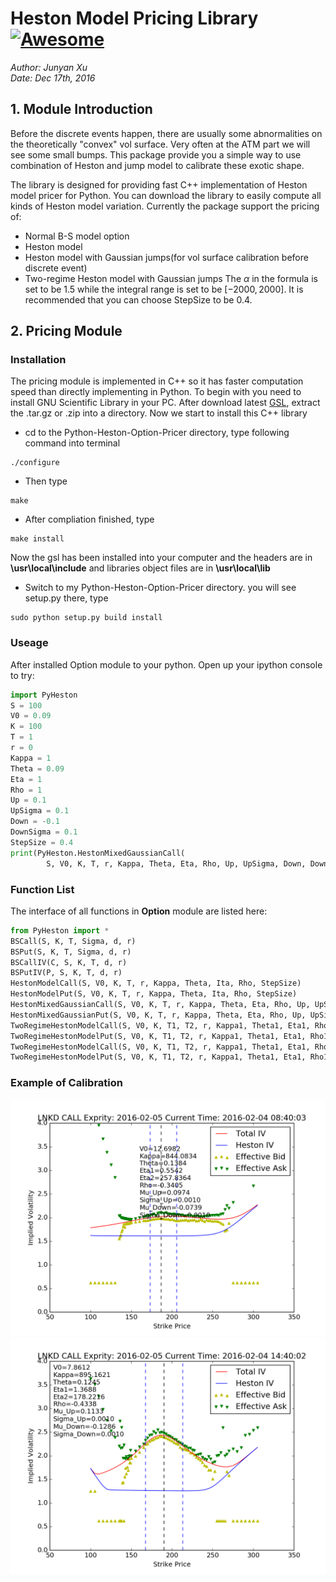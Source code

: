 
# Heston Model Pricing Library[![Awesome](https://cdn.rawgit.com/sindresorhus/awesome/d7305f38d29fed78fa85652e3a63e154dd8e8829/media/badge.svg)](https://github.com/sindresorhus/awesome)


_Author: Junyan Xu_  
_Date:   Dec 17th, 2016_  


## 1. Module Introduction

Before the discrete events happen, there are usually some abnormalities on the theoretically "convex" vol surface. Very often at the ATM part we will see some small bumps. This package provide you a simple way to use combination of Heston and jump model to calibrate these exotic shape. 

The library is designed for providing fast C++ implementation of Heston model pricer for Python. You can download the library to easily compute all kinds of Heston model variation. Currently the package support the pricing of:
* Normal B-S model option
* Heston model
* Heston model with Gaussian jumps(for vol surface calibration before discrete event)
* Two-regime Heston model with Gaussian jumps
The $\alpha$ in the formula is set to be 1.5 while the integral range is set to be $[-2000, 2000]$. It is recommended that you can choose StepSize to be 0.4.  

## 2. Pricing Module

### Installation
The pricing module is implemented in C++ so it has faster computation speed than directly implementing in Python. To begin with you need to install GNU Scientific Library in your PC. After download latest [GSL](http://ftp://ftp.gnu.org/gnu/gsl/), extract the .tar.gz or .zip into a directory. Now we start to install this C++ library

* cd to the Python-Heston-Option-Pricer directory, type following command into terminal
```
./configure
```

* Then type
```
make
```

* After compliation finished, type
```
make install
```
Now the gsl has been installed into your computer and the headers are in **\usr\local\include** and libraries object files are in **\usr\local\lib**

* Switch to my Python-Heston-Option-Pricer directory. you will see setup.py there, type
```
sudo python setup.py build install
```

### Useage

After installed Option module to your python. Open up your ipython console to try:
```python
import PyHeston
S = 100
V0 = 0.09
K = 100
T = 1
r = 0
Kappa = 1
Theta = 0.09
Eta = 1
Rho = 1
Up = 0.1
UpSigma = 0.1
Down = -0.1
DownSigma = 0.1
StepSize = 0.4
print(PyHeston.HestonMixedGaussianCall(
        S, V0, K, T, r, Kappa, Theta, Eta, Rho, Up, UpSigma, Down, DownSigma, StepSize))
```

### Function List

The interface of all functions in **Option** module are listed here:
```python
from PyHeston import *
BSCall(S, K, T, Sigma, d, r)
BSPut(S, K, T, Sigma, d, r)
BSCallIV(C, S, K, T, d, r)
BSPutIV(P, S, K, T, d, r)
HestonModelCall(S, V0, K, T, r, Kappa, Theta, Ita, Rho, StepSize)
HestonModelPut(S, V0, K, T, r, Kappa, Theta, Ita, Rho, StepSize)
HestonMixedGaussianCall(S, V0, K, T, r, Kappa, Theta, Eta, Rho, Up, UpSigma, Down, DownSigma, StepSize)
HestonMixedGaussianPut(S, V0, K, T, r, Kappa, Theta, Eta, Rho, Up, UpSigma, Down, DownSigma, StepSize)
TwoRegimeHestonModelCall(S, V0, K, T1, T2, r, Kappa1, Theta1, Eta1, Rho1, Kappa2, Theta2, Eta2, Rho2, StepSize)
TwoRegimeHestonModelPut(S, V0, K, T1, T2, r, Kappa1, Theta1, Eta1, Rho1, Kappa, Theta2, Eta2, Rho2, StepSize)
TwoRegimeHestonModelCall(S, V0, K, T1, T2, r, Kappa1, Theta1, Eta1, Rho1, Kappa2, Theta2, Eta2, Rho2, StepSize)
TwoRegimeHestonModelPut(S, V0, K, T1, T2, r, Kappa1, Theta1, Eta1, Rho1, Kappa2, Theta2, Eta2, Rho2, StepSize)
```

### Example of Calibration
![optional caption text](figures/test1.png)
![optional caption text](figures/test2.png)
